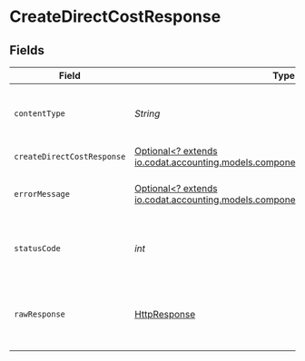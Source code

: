 # CreateDirectCostResponse


## Fields

| Field                                                                                                                                     | Type                                                                                                                                      | Required                                                                                                                                  | Description                                                                                                                               |
| ----------------------------------------------------------------------------------------------------------------------------------------- | ----------------------------------------------------------------------------------------------------------------------------------------- | ----------------------------------------------------------------------------------------------------------------------------------------- | ----------------------------------------------------------------------------------------------------------------------------------------- |
| `contentType`                                                                                                                             | *String*                                                                                                                                  | :heavy_check_mark:                                                                                                                        | HTTP response content type for this operation                                                                                             |
| `createDirectCostResponse`                                                                                                                | [Optional<? extends io.codat.accounting.models.components.CreateDirectCostResponse>](../../models/components/CreateDirectCostResponse.md) | :heavy_minus_sign:                                                                                                                        | Success                                                                                                                                   |
| `errorMessage`                                                                                                                            | [Optional<? extends io.codat.accounting.models.components.ErrorMessage>](../../models/components/ErrorMessage.md)                         | :heavy_minus_sign:                                                                                                                        | The request made is not valid.                                                                                                            |
| `statusCode`                                                                                                                              | *int*                                                                                                                                     | :heavy_check_mark:                                                                                                                        | HTTP response status code for this operation                                                                                              |
| `rawResponse`                                                                                                                             | [HttpResponse<InputStream>](https://docs.oracle.com/en/java/javase/11/docs/api/java.net.http/java/net/http/HttpResponse.html)             | :heavy_check_mark:                                                                                                                        | Raw HTTP response; suitable for custom response parsing                                                                                   |